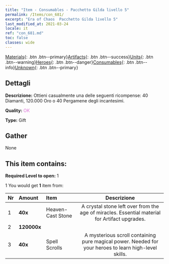 ```yaml
---
title: "Item - Consumables - Pacchetto Gilda livello 5"
permalink: /Items/con_681/
excerpt: "Era of Chaos  Pacchetto Gilda livello 5"
last_modified_at: 2021-03-24
locale: it
ref: "con_681.md"
toc: false
classes: wide
---
```

 [Materials](/it/Items/){: .btn .btn--primary}[Artifacts](/it/Items/Artifacts/){: .btn .btn--success}[Units](/it/Items/Units/){: .btn .btn--warning}[Heroes](/it/Items/Heroes/){: .btn .btn--danger}[Consumables](/it/Items/Consumables/){: .btn .btn--info}[Unknown](/it/Items/Unknown/){: .btn .btn--primary}

## Dettagli
 **Descrizione:** Ottieni casualmente una delle seguenti ricompense: 40 Diamanti, 120.000 Oro o 40 Pergamene degli incantesimi.

 **Quality:** <span style="color: #DA70D6">OK</span>

 **Type:** Gift

## Gather

  None

## This item contains:

 **Required Level to open:** 1

 1 You would get **1** item  from:

  | Nr | Amount |     Item    | Descrizione |
  |:---|:-------|:------------|:-----------:|
  | 1 |  **40x** | Heaven-Cast Stone | A crystal stone left over from the age of miracles. Essential material for Artifact upgrades.  | 
  | 2 |  **120000x** | <i class="fas fa-coins"/> |  | 
  | 3 |  **40x** | Spell Scrolls | A mysterious scroll containing pure magical power. Needed for your heroes to learn high-level skills.  | 
